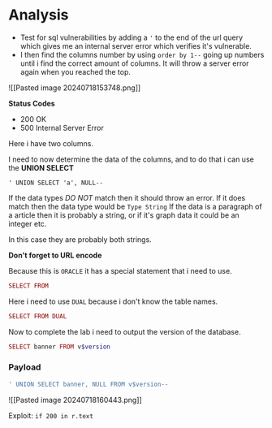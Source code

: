 # Analysis

-  Test for sql vulnerabilities by adding a `'` to the end of the url query which gives me an internal server error which verifies it's vulnerable.
- I then find the columns number by using `order by 1--` going up numbers until i find the correct amount of columns. It will throw a server error again when you reached the top.

![[Pasted image 20240718153748.png]]

**Status Codes**
- 200 OK
- 500 Internal Server Error

Here i have two columns.

I need to now determine the data of the columns, and to do that i can use the **UNION SELECT** 

`' UNION SELECT 'a', NULL--`

If the data types _DO NOT_ match then it should throw an error.  If it does match then the data type would be `Type String`
If the data is a paragraph of a article then it is probably a string, or if it's graph data it could be an integer etc.

In this case they are probably both strings.

**Don't forget to URL encode**

Because this is `ORACLE` it has a special statement that i need to use.

```php
SELECT FROM
```

Here i need to use `DUAL` because i don't know the table names.

```php
SELECT FROM DUAL
```

Now to complete the lab i need to output the version of the database.

```php
SELECT banner FROM v$version
```

### Payload

```php
' UNION SELECT banner, NULL FROM v$version--
```


![[Pasted image 20240718160443.png]]

Exploit: `if 200 in r.text`
